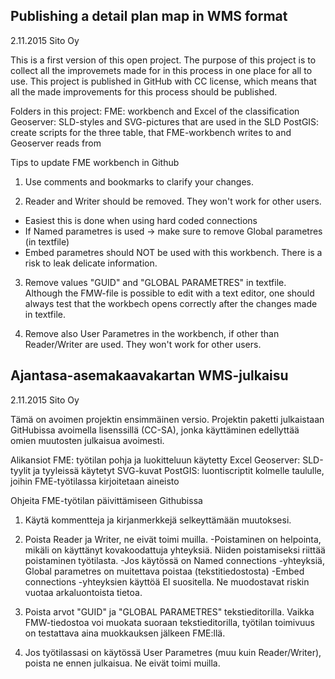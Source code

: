 ﻿Publishing a detail plan map in WMS format
------------------------------------------
2.11.2015 Sito Oy

This is a first version of this open project.
The purpose of this project is to collect all the improvemets made for in this process in one place for all to use.
This project is published in GitHub with CC license, which means that all the made improvements for this process should be published.

Folders in this project:
FME: workbench and Excel of the classification
Geoserver: SLD-styles and SVG-pictures that are used in the SLD
PostGIS: create scripts for the three table, that FME-workbench writes to and Geoserver reads from


Tips to update FME workbench in Github

1) Use comments and bookmarks to clarify your changes.

2) Reader and Writer should be removed. They won't work for other users.
- Easiest this is done when using hard coded connections
- If Named parametres is used -> make sure to remove Global parametres (in textfile)
- Embed parametres should NOT be used with this workbench. There is a risk to leak delicate information.

3) Remove values "GUID" and "GLOBAL PARAMETRES" in textfile. Although the FMW-file is possible to edit with a text editor,
one should always test that the workbech opens correctly after the changes made in textfile.

4) Remove also User Parametres in the workbench, if other than Reader/Writer are used. They won't work for other users.


Ajantasa-asemakaavakartan WMS-julkaisu
--------------------------------------
2.11.2015 Sito Oy

Tämä on avoimen projektin ensimmäinen versio. Projektin paketti julkaistaan GitHubissa avoimella lisenssillä (CC-SA), 
jonka käyttäminen edellyttää omien muutosten julkaisua avoimesti.

Alikansiot
FME: työtilan pohja ja luokitteluun käytetty Excel
Geoserver: SLD-tyylit ja tyyleissä käytetyt SVG-kuvat
PostGIS: luontiscriptit kolmelle taululle, joihin FME-työtilassa kirjoitetaan aineisto


Ohjeita FME-työtilan päivittämiseen Githubissa

1) Käytä kommentteja ja kirjanmerkkejä selkeyttämään muutoksesi.

2) Poista Reader ja Writer, ne eivät toimi muilla.
-Poistaminen on helpointa, mikäli on käyttänyt kovakoodattuja yhteyksiä. Niiden poistamiseksi riittää poistaminen työtilasta.
-Jos käytössä on Named connections -yhteyksiä, Global parametres on muitettava poistaa (tekstitiedostosta)
-Embed connections -yhteyksien käyttöä EI suositella. Ne muodostavat riskin vuotaa arkaluontoista tietoa.

3) Poista arvot "GUID" ja "GLOBAL PARAMETRES" tekstieditorilla. Vaikka FMW-tiedostoa voi muokata suoraan tekstieditorilla, 
työtilan toimivuus on testattava aina muokkauksen jälkeen FME:llä.

4) Jos työtilassasi on käytössä User Parametres (muu kuin Reader/Writer), poista ne ennen julkaisua. Ne eivät toimi muilla.

